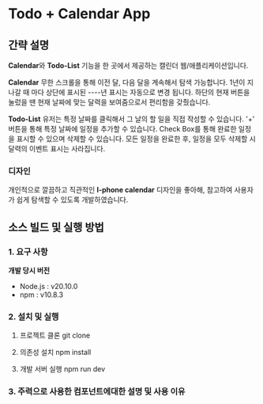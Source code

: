 # Todo + Calendar App

## 간략 설명

**Calendar**와 **Todo-List** 기능을 한 곳에서 제공하는 캘린더 웹/애플리케이션입니다.

**Calendar**
무한 스크롤을 통해 이전 달, 다음 달을 계속해서 탐색 가능합니다.
1년이 지나갈 때 마다 상단에 표시된 ----년 표시는 자동으로 변경 됩니다.
하단의 현재 버튼을 눌렀을 땐 현재 날짜에 맞는 달력을 보여줌으로서 편리함을 갖췄습니다.

**Todo-List**
유저는 특정 날짜를 클릭해서 그 날의 할 일을 직접 작성할 수 있습니다.
'+' 버튼을 통해 특정 날짜에 일정을 추가할 수 있습니다.
Check Box를 통해 완료한 일정을 표시할 수 있으며 삭제할 수 있습니다.
모든 일정을 완료한 후, 일정을 모두 삭제할 시 달력의 이벤트 표시는 사라집니다.


### 디자인
개인적으로 깔끔하고 직관적인 **I-phone calendar** 디자인을 좋아해, 참고하여 사용자가 쉽게 탐색할 수 있도록 개발하였습니다.

## 소스 빌드 및 실행 방법

### 1. 요구 사항
**개발 당시 버전**
- Node.js : v20.10.0
- npm : v10.8.3

### 2. 설치 및 실행

1. 프로젝트 클론
   git clone <url>

2. 의존성 설치
   npm install

3. 개발 서버 실행
   npm run dev

### 3. 주력으로 사용한 컴포넌트에대한 설명 및 사용 이유 
